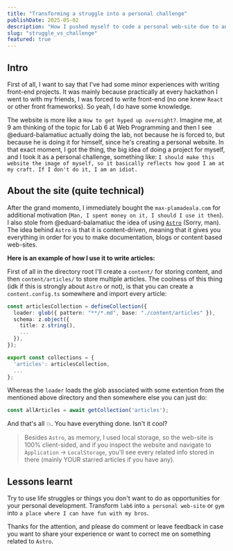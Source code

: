 ```yaml
---
title: "Transforming a struggle into a personal challenge"
publishDate: 2025-05-02
description: "How I pushed myself to code a personal web-site due to an university lab."
slug: "struggle_vs_challenge"
featured: true
---
```


## Intro
First of all, I want to say that I've had some minor experiences with writing front-end projects. It was mainly because practically at every hackathon I went to with my friends, I was forced to write front-end (no one knew `React` or other front frameworks). So yeah, I do have some knowledge.

The website is more like a `How to get hyped up overnight?`. Imagine me, at 9 am thinking of the topic for Lab 6 at Web Programming and then I see @eduard-balamatiuc actually doing the lab, not because he is forced to, but because he is doing it for himself, since he's creating a personal website. In that exact moment, I got the thing, the big idea of doing a project for myself, and I took it as a personal challenge, something like: `I should make this website the image of myself, so it basically reflects how good I am at my craft. If I don't do it, I am an idiot.`

## About the site (quite technical)

After the grand momento, I immediately bought the `max-plamadeala.com` for additional motivation (`Man, I spent money on it, I should I use it then`). I also stole from @eduard-balamatiuc the idea of using [`Astro`](https://astro.build/) (Sorry, man). The idea behind `Astro` is that it is content-driven, meaning that it gives you everything in order for you to make documentation, blogs or content based web-sites. 

**Here is an example of how I use it to write articles:**

First of all in the directory root I'll create a `content/` for storing content, and then `content/articles/` to store multiple articles. The coolness of this thing (idk if this is strongly about `Astro` or not), is that you can create a `content.config.ts` somewhere and import every article:
```ts
const articlesCollection = defineCollection({
  loader: glob({ pattern: "**/*.md", base: "./content/articles" }),
  schema: z.object({
    title: z.string(),
    ...
  }),
});

export const collections = {
  'articles': articlesCollection,
  ...
}; 
```
Whereas the `loader` loads the glob associated with some extention from the mentioned above directory and then somewhere else you can just do:
```ts
const allArticles = await getCollection('articles');
```
And that's all 💥. You have everything done. Isn't it cool?


> Besides `Astro`, as memory, I used local storage, so the web-site is 100% client-sided, and if you inspect the website and navigate to `Application` -> `LocalStorage`, you'll see every related info stored in there (mainly YOUR starred articles if you have any).


## Lessons learnt

Try to use life struggles or things you don't want to do as opportunities for your personal development.
Transform `lab6` into `a personal web-site` or `gym` into `a place where I can have fun with my bros`.


Thanks for the attention, and please do comment or leave feedback in case you want to share your experience or want to correct me on something related to `Astro`.